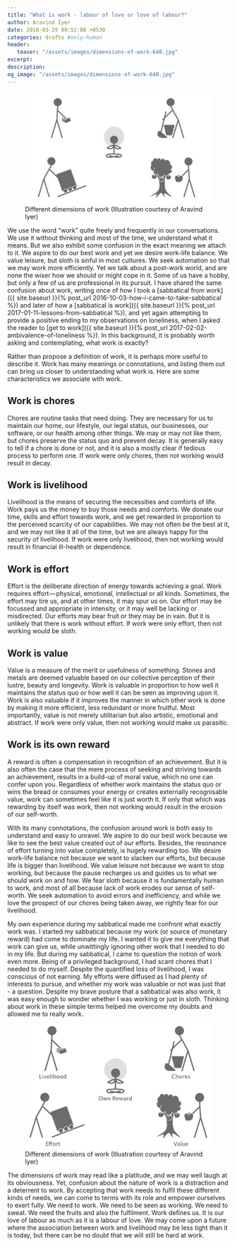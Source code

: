 ```yaml
---
title: "What is work - labour of love or love of labour?"
author: Aravind Iyer
date: 2018-03-29 09:52:00 +0530
categories: drafts #only-human
header:
   teaser: "/assets/images/dimensions-of-work-640.jpg"
excerpt:
description:
og_image: "/assets/images/dimensions-of-work-640.jpg"
---
```

<figure>
   <a href="/assets/images/dimensions-of-work.jpg">
      <img src="/assets/images/dimensions-of-work-640.jpg" alt="Symbols denoting different dimensions of work">
   </a>
   <figcaption>Different dimensions of work (Illustration courtesy of Aravind Iyer)</figcaption>
</figure>

We use the word “work” quite freely and frequently in our conversations. We use it without thinking and most of the time, we understand what it means. But we also exhibit some confusion in the exact meaning we attach to it. We aspire to do our best work and yet we desire work-life balance. We value leisure, but sloth is sinful in most cultures. We seek automation so that we may work more efficiently. Yet we talk about a post-work world, and are none the wiser how we should or might cope in it. Some of us have a hobby, but only a few of us are professional in its pursuit. I have shared the same confusion about work, writing once of how I took a [sabbatical from work]({{ site.baseurl }}{% post_url 2016-10-03-how-i-came-to-take-sabbatical %}) and later of how a [sabbatical is work]({{ site.baseurl }}{% post_url 2017-01-11-lessons-from-sabbatical %}), and yet again attempting to provide a positive ending to my observations on loneliness, when I asked the reader to [get to work]({{ site.baseurl }}{% post_url 2017-02-02-ambivalence-of-loneliness %}). In this background, it is probably worth asking and contemplating, what work is exactly?

Rather than propose a definition of work, it is perhaps more useful to describe it. Work has many meanings or connotations, and listing them out can bring us closer to understanding what work is. Here are some characteristics we associate with work.

## Work is chores

Chores are routine tasks that need doing. They are necessary for us to maintain our home, our lifestyle, our legal status, our businesses, our software, or our health among other things. We may or may not like them, but chores preserve the status quo and prevent decay. It is generally easy to tell if a chore is done or not, and it is also a mostly clear if tedious process to perform one. If work were only chores, then not working would result in decay.

## Work is livelihood

Livelihood is the means of securing the necessities and comforts of life. Work pays us the money to buy those needs and comforts. We donate our time, skills and effort towards work, and we get rewarded in proportion to the perceived scarcity of our capabilities. We may not often be the best at it, and we may not like it all of the time, but we are always happy for the security of livelihood. If work were only livelihood, then not working would result in financial ill-health or dependence.

## Work is effort

Effort is the deliberate direction of energy towards achieving a goal. Work requires effort — physical, emotional, intellectual or all kinds. Sometimes, the effort may tire us, and at other times, it may spur us on. Our effort may be focussed and appropriate in intensity, or it may well be lacking or misdirected. Our efforts may bear fruit or they may be in vain. But it is unlikely that there is work without effort. If work were only effort, then not working would be sloth.

## Work is value

Value is a measure of the merit or usefulness of something. Stones and metals are deemed valuable based on our collective perception of their lustre, beauty and longevity. Work is valuable in proportion to how well it maintains the status quo or how well it can be seen as improving upon it. Work is also valuable if it improves the manner in which other work is done by making it more efficient, less redundant or more fruitful. Most importantly, value is not merely utilitarian but also artistic, emotional and abstract. If work were only value, then not working would make us parasitic.

## Work is its own reward

A reward is often a compensation in recognition of an achievement. But it is also often the case that the mere process of seeking and striving towards an achievement, results in a build-up of moral value, which no one can confer upon you. Regardless of whether work maintains the status quo or wins the bread or consumes your energy or creates externally recognisable value, work can sometimes feel like it is just worth it. If only that which was rewarding by itself was work, then not working would result in the erosion of our self-worth.

With its many connotations, the confusion around work is both easy to understand and easy to unravel. We aspire to do our best work because we like to see the best value created out of our efforts. Besides, the resonance of effort turning into value completely, is hugely rewarding too. We desire work-life balance not because we want to slacken our efforts, but because life is bigger than livelihood. We value leisure not because we want to stop working, but because the pause recharges us and guides us to what we should work on and how. We fear sloth because it is fundamentally human to work, and most of all because lack of work erodes our sense of self-worth. We seek automation to avoid errors and inefficiency, and while we love the prospect of our chores being taken away, we rightly fear for our livelihood.

My own experience during my sabbatical made me confront what exactly work was. I started my sabbatical because my work (or source of monetary reward) had come to dominate my life. I wanted it to give me everything that work can give us, while unwittingly ignoring other work that I needed to do in my life. But during my sabbatical, I came to question the notion of work even more. Being of a privileged background, I had scant chores that I needed to do myself. Despite the quantified loss of livelihood, I was conscious of not earning. My efforts were diffused as I had plenty of interests to pursue, and whether my work was valuable or not was just that - a question. Despite my brave posture that a sabbatical was also work, it was easy enough to wonder whether I was working or just in sloth. Thinking about work in these simple terms helped me overcome my doubts and allowed me to really work.

<figure>
   <a href="/assets/images/dimensions-of-work-labelled.jpg">
      <img src="/assets/images/dimensions-of-work-labelled-640.jpg" alt="Symbols denoting different dimensions of work">
   </a>
   <figcaption>Different dimensions of work (Illustration courtesy of Aravind Iyer)</figcaption>
</figure>

The dimensions of work may read like a platitude, and we may well laugh at its obviousness. Yet, confusion about the nature of work is a distraction and a deterrent to work. By accepting that work needs to fulfil these different kinds of needs, we can come to terms with its role and empower ourselves to exert fully. We need to work. We need to be seen as working. We need to sweat. We need the fruits and also the fulfilment. Work defines us. It is our love of labour as much as it is a labour of love. We may come upon a future where the association between work and livelihood may be less tight than it is today, but there can be no doubt that we will still be hard at work.
